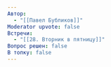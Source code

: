 ```yaml
---
Автор:
  - "[[Павел Бубликов]]"
Moderator upvote: false
Встречи:
  - "[[28. Вторник в пятницу]]"
Вопрос решен: false
В топку: false
---
```

